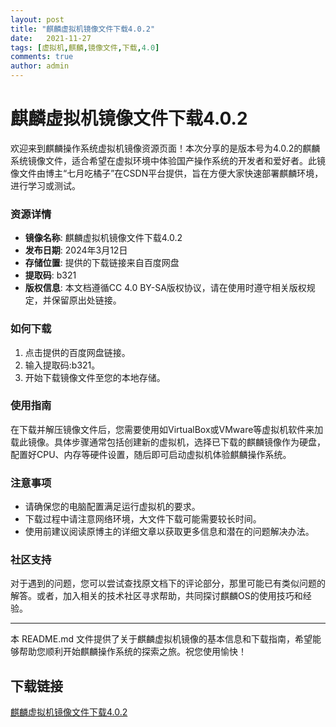 ```yaml
---
layout: post
title: "麒麟虚拟机镜像文件下载4.0.2"
date:   2021-11-27
tags: [虚拟机,麒麟,镜像文件,下载,4.0]
comments: true
author: admin
---
```

# 麒麟虚拟机镜像文件下载4.0.2

欢迎来到麒麟操作系统虚拟机镜像资源页面！本次分享的是版本号为4.0.2的麒麟系统镜像文件，适合希望在虚拟环境中体验国产操作系统的开发者和爱好者。此镜像文件由博主“七月吃橘子”在CSDN平台提供，旨在方便大家快速部署麒麟环境，进行学习或测试。

### 资源详情

- **镜像名称**: 麒麟虚拟机镜像文件下载4.0.2
- **发布日期**: 2024年3月12日
- **存储位置**: 提供的下载链接来自百度网盘
- **提取码**: b321
- **版权信息**: 本文档遵循CC 4.0 BY-SA版权协议，请在使用时遵守相关版权规定，并保留原出处链接。
  
### 如何下载

1. 点击提供的百度网盘链接。
2. 输入提取码:b321。
3. 开始下载镜像文件至您的本地存储。

### 使用指南

在下载并解压镜像文件后，您需要使用如VirtualBox或VMware等虚拟机软件来加载此镜像。具体步骤通常包括创建新的虚拟机，选择已下载的麒麟镜像作为硬盘，配置好CPU、内存等硬件设置，随后即可启动虚拟机体验麒麟操作系统。

### 注意事项

- 请确保您的电脑配置满足运行虚拟机的要求。
- 下载过程中请注意网络环境，大文件下载可能需要较长时间。
- 使用前建议阅读原博主的详细文章以获取更多信息和潜在的问题解决办法。

### 社区支持

对于遇到的问题，您可以尝试查找原文档下的评论部分，那里可能已有类似问题的解答。或者，加入相关的技术社区寻求帮助，共同探讨麒麟OS的使用技巧和经验。

---

本 README.md 文件提供了关于麒麟虚拟机镜像的基本信息和下载指南，希望能够帮助您顺利开始麒麟操作系统的探索之旅。祝您使用愉快！

## 下载链接

[麒麟虚拟机镜像文件下载4.0.2](https://pan.quark.cn/s/0751f9e18ef5)